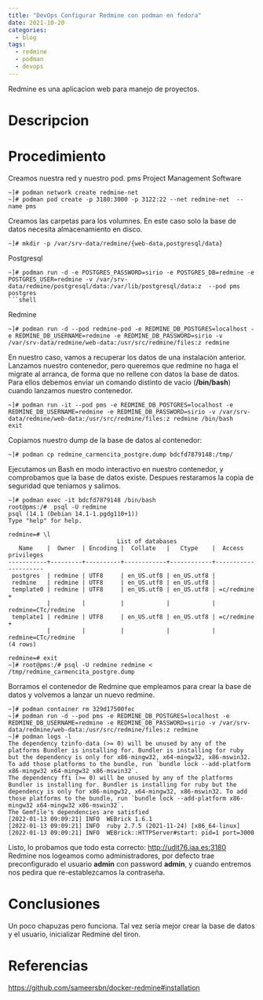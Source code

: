```yaml
---
title: "DevOps Configurar Redmine con podman en fedora"
date: 2021-10-20
categories:
  - blog
tags:
  - redmine
  - podman
  - devops
---
```


Redmine es una aplicacion web para manejo de proyectos.

# Descripcion


# Procedimiento

Creamos nuestra red y nuestro pod.
pms Project Management Software
```shell
~]# podman network create redmine-net
~]# podman pod create -p 3180:3000 -p 3122:22 --net redmine-net  --name pms
```

Creamos las carpetas para los volumnes. En este caso solo la base de datos necesita almacenamiento en disco.
```shell
~]# mkdir -p /var/srv-data/redmine/{web-data,postgresql/data}
```

Postgresql
```shell
~]# podman run -d -e POSTGRES_PASSWORD=sirio -e POSTGRES_DB=redmine -e POSTGRES_USER=redmine -v /var/srv-data/redmine/postgresql/data:/var/lib/postgresql/data:z  --pod pms postgres
```shell
```


Redmine
```shell
~]# podman run -d --pod redmine-pod -e REDMINE_DB_POSTGRES=localhost -e REDMINE_DB_USERNAME=redmine -e REDMINE_DB_PASSWORD=sirio -v /var/srv-data/redmine/web-data:/usr/src/redmine/files:z redmine
```
En nuestro caso, vamos a recuperar los datos de una instalación anterior. Lanzamos nuestro contenedor, pero queremos que redmine no haga el migrate al arranca, de forma que no rellene con datos la base de datos. Para ellos debemos enviar un comando distinto de vacio (**/bin/bash**) cuando lanzamos nuestro contenedor.

```shell
~]# podman run -it --pod pms -e REDMINE_DB_POSTGRES=localhost -e REDMINE_DB_USERNAME=redmine -e REDMINE_DB_PASSWORD=sirio -v /var/srv-data/redmine/web-data:/usr/src/redmine/files:z redmine /bin/bash
exit
```

Copiamos nuestro dump de la base de datos al contenedor:
```shell
~]# podman cp redmine_carmencita_postgre.dump bdcfd7879148:/tmp/
```

Ejecutamos un Bash en modo interactivo en nuestro contenedor, y comprobamos que la base de datos existe. Despues restaramos la copia de seguridad que teniamos y salimos.
```shell
~]# podman exec -it bdcfd7879148 /bin/bash
root@pms:/#  psql -U redmine
psql (14.1 (Debian 14.1-1.pgdg110+1))
Type "help" for help.

redmine=# \l
                               List of databases
   Name    |  Owner  | Encoding |  Collate   |   Ctype    |  Access privileges
-----------+---------+----------+------------+------------+---------------------
 postgres  | redmine | UTF8     | en_US.utf8 | en_US.utf8 |
 redmine   | redmine | UTF8     | en_US.utf8 | en_US.utf8 |
 template0 | redmine | UTF8     | en_US.utf8 | en_US.utf8 | =c/redmine         +
           |         |          |            |            | redmine=CTc/redmine
 template1 | redmine | UTF8     | en_US.utf8 | en_US.utf8 | =c/redmine         +
           |         |          |            |            | redmine=CTc/redmine
(4 rows)

redmine=# exit
~]# root@pms:/# psql -U redmine redmine < /tmp/redmine_carmencita_postgre.dump
```
Borramos el contenedor de Redmine que empleamos para crear la base de datos y volvemos a lanzar un nuevo redmine.

```shell
~]# podman container rm 329d17500fec
~]# podman run -d --pod pms -e REDMINE_DB_POSTGRES=localhost -e REDMINE_DB_USERNAME=redmine -e REDMINE_DB_PASSWORD=sirio -v /var/srv-data/redmine/web-data:/usr/src/redmine/files:z redmine 
~]# podman logs -l
The dependency tzinfo-data (>= 0) will be unused by any of the platforms Bundler is installing for. Bundler is installing for ruby but the dependency is only for x86-mingw32, x64-mingw32, x86-mswin32. To add those platforms to the bundle, run `bundle lock --add-platform x86-mingw32 x64-mingw32 x86-mswin32`.
The dependency ffi (>= 0) will be unused by any of the platforms Bundler is installing for. Bundler is installing for ruby but the dependency is only for x86-mingw32, x64-mingw32, x86-mswin32. To add those platforms to the bundle, run `bundle lock --add-platform x86-mingw32 x64-mingw32 x86-mswin32`.
The Gemfile's dependencies are satisfied
[2022-01-13 09:09:21] INFO  WEBrick 1.6.1
[2022-01-13 09:09:21] INFO  ruby 2.7.5 (2021-11-24) [x86_64-linux]
[2022-01-13 09:09:21] INFO  WEBrick::HTTPServer#start: pid=1 port=3000

```

Listo, lo probamos que todo esta correcto:
http://udit76.iaa.es:3180
Redmine nos logeamos como administradores, por defecto trae preconfigurado el usuario __admin__ con password __admin__, y cuando entremos nos pedira que re-establezcamos la contraseña.

# Conclusiones
Un poco chapuzas pero funciona. Tal vez sería mejor crear la base de datos y el usuario, inicializar Redmine del tiron.


# Referencias
https://github.com/sameersbn/docker-redmine#installation
